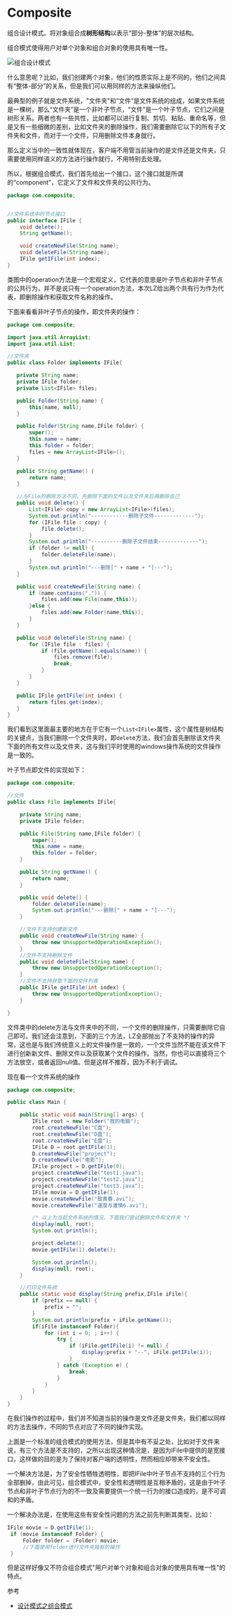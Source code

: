 # Composite
组合设计模式。将对象组合成**树形结构**以表示“部分-整体”的层次结构。

组合模式使得用户对单个对象和组合对象的使用具有唯一性。

![组合设计模式](https://ws1.sinaimg.cn/large/006tNbRwly1fx26aspk83j30pq0j4dgp.jpg)

什么意思呢？比如，我们创建两个对象，他们的性质实际上是不同的，他们之间具有“整体-部分”的关系，但是我们可以用同样的方法来操纵他们。

最典型的例子就是文件系统，"文件夹"和“文件”是文件系统的组成，如果文件系统是一棵树，那么“文件夹”是一个非叶子节点，“文件”是一个叶子节点，它们之间是树形关系。两者也有一些共性，比如都可以进行复制、剪切、粘贴、重命名等，但是又有一些细微的差别，比如文件夹的删除操作，我们需要删除它以下的所有子文件夹和文件，而对于一个文件，只用删除文件本身就行。

那么定义当中的一致性就体现在，客户端不用管当前操作的是文件还是文件夹，只需要使用同样语义的方法进行操作就行，不用特别去处理。


所以，根据组合模式，我们首先给出一个接口，这个接口就是所谓的“component”，它定义了文件和文件夹的公共行为。
```Java
package com.composite;


//文件系统中的节点接口
public interface IFile {
    void delete();
    String getName();

    void createNewFile(String name);
    void deleteFile(String name);
    IFile getIFile(int index);
}
```

 类图中的operation方法是一个宏观定义，它代表的意思是叶子节点和非叶子节点的公共行为，并不是说只有一个operation方法，本次LZ给出两个共有行为作为代表，即删除操作和获取文件名称的操作。

 下面来看看非叶子节点的操作，即文件夹的操作：
 ```Java
 package com.composite;

import java.util.ArrayList;
import java.util.List;

//文件夹
public class Folder implements IFile{

    private String name;
    private IFile folder;
    private List<IFile> files;

    public Folder(String name) {
        this(name, null);
    }

    public Folder(String name,IFile folder) {
        super();
        this.name = name;
        this.folder = folder;
        files = new ArrayList<IFile>();
    }

    public String getName() {
        return name;
    }

    //与File的删除方法不同，先删除下面的文件以及文件夹后再删除自己
    public void delete() {
        List<IFile> copy = new ArrayList<IFile>(files);
        System.out.println("------------删除子文件-------------");
        for (IFile file : copy) {
            file.delete();
        }
        System.out.println("----------删除子文件结束-------------");
        if (folder != null) {
            folder.deleteFile(name);
        }
        System.out.println("---删除[" + name + "]---");
    }

    public void createNewFile(String name) {
        if (name.contains(".")) {
            files.add(new File(name,this));
        }else {
            files.add(new Folder(name,this));
        }
    }

    public void deleteFile(String name) {
        for (IFile file : files) {
            if (file.getName().equals(name)) {
                files.remove(file);
                break;
            }
        }
    }

    public IFile getIFile(int index) {
        return files.get(index);
    }
}
 ```

我们看到这里面最主要的地方在于它有一个`List<IFile>`属性，这个属性是树结构的关键点，当我们删除一个文件夹时，即`delet`e方法，我们会首先删除该文件夹下面的所有文件以及文件夹，这与我们平时使用的windows操作系统的文件操作是一致的。

叶子节点即文件的实现如下：
```Java
package com.composite;

//文件
public class File implements IFile{

    private String name;
    private IFile folder;

    public File(String name,IFile folder) {
        super();
        this.name = name;
        this.folder = folder;
    }

    public String getName() {
        return name;
    }

    public void delete() {
        folder.deleteFile(name);
        System.out.println("---删除[" + name + "]---");
    }

    //文件不支持创建新文件
    public void createNewFile(String name) {
        throw new UnsupportedOperationException();
    }
    //文件不支持删除文件
    public void deleteFile(String name) {
        throw new UnsupportedOperationException();
    }
    //文件不支持获取下面的文件列表
    public IFile getIFile(int index) {
        throw new UnsupportedOperationException();
    }

}
```
文件类中的delete方法与文件夹中的不同，一个文件的删除操作，只需要删除它自己即可。我们还会注意到，下面的三个方法，LZ全部抛出了不支持的操作的异常，这也是与我们传统意义上的文件操作是一致的，一个文件当然不能在该文件下进行创新新文件、删除文件以及获取某个文件的操作。当然，你也可以直接将三个方法放空，或者返回null值。但是这样不推荐，因为不利于调试。


现在看一个文件系统的操作
```Java
package com.composite;

public class Main {

    public static void main(String[] args) {
        IFile root = new Folder("我的电脑");
        root.createNewFile("C盘");
        root.createNewFile("D盘");
        root.createNewFile("E盘");
        IFile D = root.getIFile(1);
        D.createNewFile("project");
        D.createNewFile("电影");
        IFile project = D.getIFile(0);
        project.createNewFile("test1.java");
        project.createNewFile("test2.java");
        project.createNewFile("test3.java");
        IFile movie = D.getIFile(1);
        movie.createNewFile("致青春.avi");
        movie.createNewFile("速度与激情6.avi");

        /* 以上为当前文件系统的情况，下面我们尝试删除文件和文件夹 */
        display(null, root);
        System.out.println();

        project.delete();
        movie.getIFile(1).delete();

        System.out.println();
        display(null, root);
    }

    //打印文件系统
    public static void display(String prefix,IFile iFile){
        if (prefix == null) {
            prefix = "";
        }
        System.out.println(prefix + iFile.getName());
        if(iFile instanceof Folder){
            for (int i = 0; ; i++) {
                try {
                    if (iFile.getIFile(i) != null) {
                        display(prefix + "--", iFile.getIFile(i));
                    }
                } catch (Exception e) {
                    break;
                }
            }
        }
    }
}
```
在我们操作的过程中，我们并不知道当前的操作是文件还是文件夹，我们都以同样的方法去操作，不同的节点对应了不同的操作实现。



上面是一个标准的组合模式的使用方法，但是其中有不妥之处，比如对于文件来说，有三个方法是不支持的，之所以出现这种情况是，是因为IFile中提供的是宽接口，这样做的目的是为了保持对客户端的透明性，然而相应却带来不安全性。

一个解决方法是，为了安全性牺牲透明性，即把IFile中叶子节点不支持的三个行为全部删掉，由此可见，组合模式中，安全性和透明性是互相矛盾的，这是由于叶子节点和非叶子节点行为的不一致及需要提供一个统一行为的接口造成的，是不可调和的矛盾。

一个解决办法是，在使用这些有安全性问题的方法之前先判断其类型，比如：
```Java
IFile movie = D.getIFile(1);
 if (movie instanceof Folder) {
     Folder folder = (Folder) movie;
     //下面使用folder进行文件夹独有的操作
 }
```
但是这样好像又不符合组合模式"用户对单个对象和组合对象的使用具有唯一性"的特点。

参考
* [设计模式之组合模式](https://www.cnblogs.com/haoerlv/p/7773224.html)
